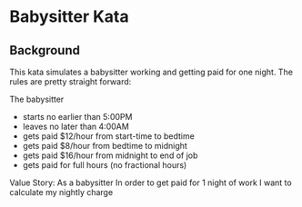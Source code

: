 # Babysitter Kata

## Background

This kata simulates a babysitter working and getting paid for one night. The rules are pretty straight forward:

The babysitter

- starts no earlier than 5:00PM
- leaves no later than 4:00AM
- gets paid $12/hour from start-time to bedtime
- gets paid $8/hour from bedtime to midnight
- gets paid $16/hour from midnight to end of job
- gets paid for full hours (no fractional hours)

Value Story:
As a babysitter
In order to get paid for 1 night of work
I want to calculate my nightly charge
